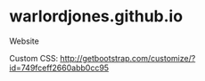 warlordjones.github.io
======================

Website

Custom CSS: http://getbootstrap.com/customize/?id=749fceff2660abb0cc95
